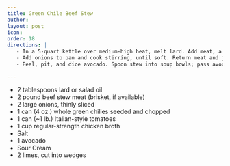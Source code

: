 ```yaml
---
title: Green Chile Beef Stew
author: 
layout: post
icon:
order: 18
directions: |
   - In a 5-quart kettle over medium-high heat, melt lard. Add meat, a portion at a time, and cook until browned; lift out meat and place in a bowl.
   - Add onions to pan and cook stirring, until soft. Return meat and juices to pan, add chilies, tomatoes (break up with a spoon) and their liquid, and broth. Bring to a boil; cover, reduce heat, and simmer until meat is tender when pierced (~2½ hours).  Season with salt to taste. 
   - Peel, pit, and dice avocado. Spoon stew into soup bowls; pass avocado and sour cream to spoon over individual servings and lime wedges to squeeze over top. 

---
```


<ul>
	<li>2 tablespoons lard or salad oil</li>
	<li>2 pound beef stew meat (brisket, if available)</li>
	<li>2 large onions, thinly sliced</li>
	<li>1 can (4 oz.) whole green chilies seeded and chopped</li>
	<li>1 can (~1 lb.) Italian-style tomatoes</li>
	<li>1 cup regular-strength chicken broth</li>
	<li>Salt</li>
	<li>1 avocado</li>
	<li>Sour Cream</li>
	<li>2 limes, cut into wedges</li>
</ul>